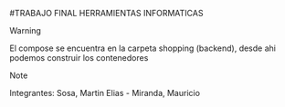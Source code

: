 #TRABAJO FINAL HERRAMIENTAS INFORMATICAS
>[!WARNING]
>El compose se encuentra en la carpeta shopping (backend), desde ahi podemos construir los contenedores

>[!NOTE]
>Integrantes: Sosa, Martin Elias - Miranda, Mauricio

